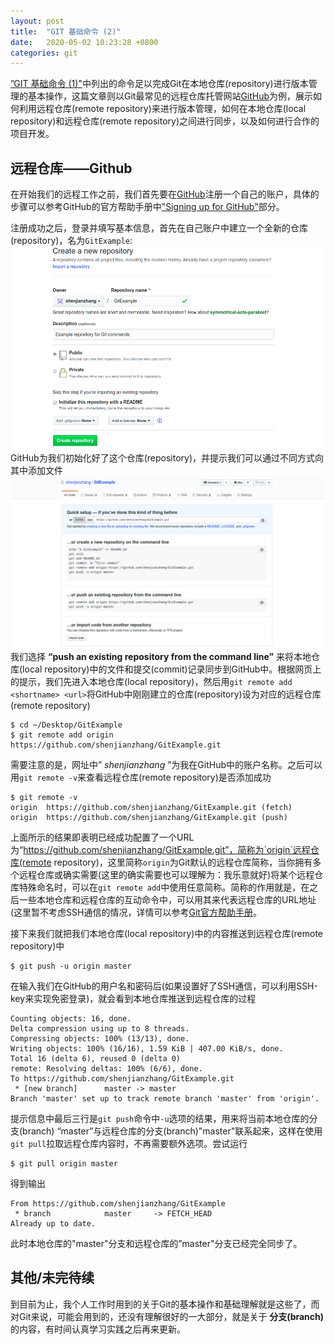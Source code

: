 ```yaml
---
layout: post
title:  "GIT 基础命令 (2)"
date:   2020-05-02 10:23:28 +0800
categories: git
---
```


[”GIT 基础命令 (1)"](https://shenjianzhang.github.io/other/2020/04/29/Basic-GIT-Commands.html)中列出的命令足以完成Git在本地仓库(repository)进行版本管理的基本操作，这篇文章则以Git最常见的远程仓库托管网站[GitHub](https://www.github.com)为例，展示如何利用远程仓库(remote repository)来进行版本管理，如何在本地仓库(local repository)和远程仓库(remote repository)之间进行同步，以及如何进行合作的项目开发。

## 远程仓库——Github
在开始我们的远程工作之前，我们首先要在[GitHub](https://www.github.com)注册一个自己的账户，具体的步骤可以参考GitHub的官方帮助手册中["Signing up for GitHub"](https://help.github.com/en/github/getting-started-with-github/signing-up-for-github)部分。

注册成功之后，登录并填写基本信息，首先在自己账户中建立一个全新的仓库(repository)，名为`GitExample`:
![github-create-repository](/img/github-create-repository.png)
GitHub为我们初始化好了这个仓库(repository)，并提示我们可以通过不同方式向其中添加文件
![github-setup-repository](/img/github-setup-repository.png)
我们选择 **“push an existing repository from the command line”** 来将本地仓库(local repository)中的文件和提交(commit)记录同步到GitHub中。根据网页上的提示，我们先进入本地仓库(local repository)，然后用`git remote add <shortname> <url>`将GitHub中刚刚建立的仓库(repository)设为对应的远程仓库(remote repository)
```
$ cd ~/Desktop/GitExample
$ git remote add origin https://github.com/shenjianzhang/GitExample.git
```
需要注意的是，网址中” *shenjianzhang* ”为我在GitHub中的账户名称。之后可以用`git remote -v`来查看远程仓库(remote repository)是否添加成功
```
$ git remote -v
origin	https://github.com/shenjianzhang/GitExample.git (fetch)
origin	https://github.com/shenjianzhang/GitExample.git (push)
```
上面所示的结果即表明已经成功配置了一个URL为“https://github.com/shenjianzhang/GitExample.git”，简称为`origin`远程仓库(remote repository)，这里简称`origin`为Git默认的远程仓库简称，当你拥有多个远程仓库或确实需要(这里的确实需要也可以理解为：我乐意就好)将某个远程仓库特殊命名时，可以在`git remote add`中使用任意简称。简称的作用就是，在之后一些本地仓库和远程仓库的互动命令中，可以用其来代表远程仓库的URL地址(这里暂不考虑SSH通信的情况，详情可以参考[Git官方帮助手册](https://help.github.com/en/github/authenticating-to-github/connecting-to-github-with-ssh)。

接下来我们就把我们本地仓库(local repository)中的内容推送到远程仓库(remote repository)中
```
$ git push -u origin master
```
在输入我们在GitHub的用户名和密码后(如果设置好了SSH通信，可以利用SSH-key来实现免密登录)，就会看到本地仓库推送到远程仓库的过程
```
Counting objects: 16, done.
Delta compression using up to 8 threads.
Compressing objects: 100% (13/13), done.
Writing objects: 100% (16/16), 1.59 KiB | 407.00 KiB/s, done.
Total 16 (delta 6), reused 0 (delta 0)
remote: Resolving deltas: 100% (6/6), done.
To https://github.com/shenjianzhang/GitExample.git
 * [new branch]      master -> master
Branch 'master' set up to track remote branch 'master' from 'origin'.
```
提示信息中最后三行是`git push`命令中`-u`选项的结果，用来将当前本地仓库的分支(branch) “master”与远程仓库的分支(branch)"master"联系起来，这样在使用`git pull`拉取远程仓库内容时，不再需要额外选项。尝试运行
```
$ git pull origin master
```
得到输出
```
From https://github.com/shenjianzhang/GitExample
 * branch            master     -> FETCH_HEAD
Already up to date.
```
此时本地仓库的"master"分支和远程仓库的”master"分支已经完全同步了。

## 其他/未完待续
到目前为止，我个人工作时用到的关于Git的基本操作和基础理解就是这些了，而对Git来说，可能会用到的，还没有理解很好的一大部分，就是关于 **分支(branch)** 的内容，有时间认真学习实践之后再来更新。
